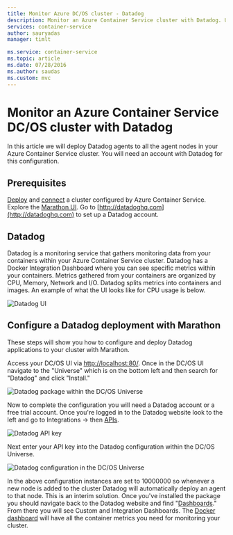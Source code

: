 ```yaml
---
title: Monitor Azure DC/OS cluster - Datadog
description: Monitor an Azure Container Service cluster with Datadog. Use the DC/OS web UI to deploy the Datadog agents to your cluster.
services: container-service
author: sauryadas
manager: timlt

ms.service: container-service
ms.topic: article
ms.date: 07/28/2016
ms.author: saudas
ms.custom: mvc
---
```


# Monitor an Azure Container Service DC/OS cluster with Datadog

In this article we will deploy Datadog agents to all the agent nodes in your Azure Container Service cluster. You will need an account with Datadog for this configuration. 

## Prerequisites
[Deploy](container-service-deployment.md) and [connect](../container-service-connect.md) a cluster configured by Azure Container Service. Explore the [Marathon UI](container-service-mesos-marathon-ui.md). Go to [http://datadoghq.com](http://datadoghq.com) to set up a Datadog account. 

## Datadog
Datadog is a monitoring service that gathers monitoring data from your containers within your Azure Container Service cluster. Datadog has a Docker Integration Dashboard where you can see specific metrics within your containers. Metrics gathered from your containers are organized by CPU, Memory, Network and I/O. Datadog splits metrics into containers and images. An example of what the UI looks like for CPU usage is below.

![Datadog UI](./media/container-service-monitoring/datadog4.png)

## Configure a Datadog deployment with Marathon
These steps will show you how to configure and deploy Datadog applications to your cluster with Marathon. 

Access your DC/OS UI via [http://localhost:80/](http://localhost:80/). Once in the DC/OS UI navigate to the "Universe" which is on the bottom left and then search for "Datadog" and click "Install."

![Datadog package within the DC/OS Universe](./media/container-service-monitoring/datadog1.png)

Now to complete the configuration you will need a Datadog account or a free trial account. Once you're logged in to the Datadog website look to the left and go to Integrations -> then [APIs](https://app.datadoghq.com/account/settings#api). 

![Datadog API key](./media/container-service-monitoring/datadog2.png)

Next enter your API key into the Datadog configuration within the DC/OS Universe. 

![Datadog configuration in the DC/OS Universe](./media/container-service-monitoring/datadog3.png) 

In the above configuration instances are set to 10000000 so whenever a new node is added to the cluster Datadog will automatically deploy an agent to that node. This is an interim solution. Once you've installed the package you should navigate back to the Datadog website and find "[Dashboards](https://app.datadoghq.com/dash/list)." From there you will see Custom and Integration Dashboards. The [Docker dashboard](https://app.datadoghq.com/screen/integration/docker) will have all the container metrics you need for monitoring your cluster. 

